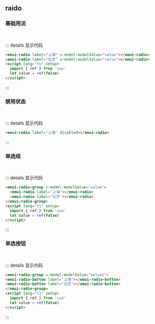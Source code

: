 ## raido

### 基础用法
<br>
<emui-radio label="上海" v-model:modelValue="value"></emui-radio>
<emui-radio label="北京" v-model:modelValue="value"></emui-radio>

<script lang='ts' setup>
    import { ref} from 'vue'
    let value=ref(false)
    let value1=ref(false)
    let value2=ref(false)
</script>

::: details 显示代码

```html
<emui-radio label="上海" v-model:modelValue="value"></emui-radio>
<emui-radio label="北京" v-model:modelValue="value"></emui-radio>
<script lang="ts" setup>
  import { ref } from 'vue'
  let value = ref(false)
</script>
```

:::

### 禁用状态
<br>

<emui-radio label='上海' disabled></emui-radio>
::: details 显示代码

```html
<emui-radio label="上海" disabled></emui-radio>
```

:::

### 单选组
<br>
<emui-radio-group v-model:modelValue="value1">
<emui-radio label="上海"></emui-radio>
<emui-radio label="北京"></emui-radio>
</emui-radio-group>

::: details 显示代码

```html
<emui-radio-group v-model:modelValue="value">
  <emui-radio label="上海"></emui-radio>
  <emui-radio label="北京"></emui-radio>
</emui-radio-group>
<script lang="ts" setup>
  import { ref } from 'vue'
  let value = ref(false)
</script>
```

:::

### 单选按钮
<br>
<emui-radio-group v-model:modelValue="value2">
<emui-radio-button label="上海"></emui-radio-button>
<emui-radio-button label="北京"></emui-radio-button>
</emui-radio-group>

::: details 显示代码
```html
<emui-radio-group v-model:modelValue="value1">
<emui-radio-button label="上海"></emui-radio-button>
<emui-radio-button label="北京"></emui-radio-button>
</emui-radio-group>
<script lang="ts" setup>
  import { ref } from 'vue'
  let value = ref(false)
</script>
```
:::
